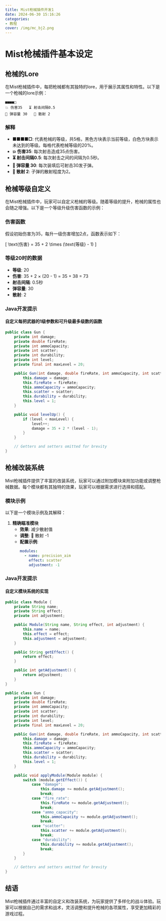 ```yaml
---
title: Mist枪械插件开发1
date: 2024-06-30 15:16:26
categories: 
- 教程
cover: /img/mc_bj2.png
---
```


# Mist枪械插件基本设定

## 枪械的Lore

在Mist枪械插件中，每把枪械都有其独特的lore，用于展示其属性和特性。以下是一个枪械的lore示例：

```
■■■■□
💥 伤害35   ⏳ 射击间隔0.5
🔋 弹容量 30   📐 散射 2
```

### 解释

- **■■■■□**: 代表枪械的等级，共5格，黑色方块表示当前等级，白色方块表示未达到的等级。每格代表枪械等级的20%。
- **💥 伤害35**: 每次射击造成35点伤害。
- **⏳ 射击间隔0.5**: 每次射击之间的间隔为0.5秒。
- **🔋 弹容量 30**: 每次装填后可射击30发子弹。
- **📐 散射 2**: 子弹的散射程度为2。

## 枪械等级自定义

在Mist枪械插件中，玩家可以自定义枪械的等级。随着等级的提升，枪械的属性也会随之增强。以下是一个等级升级伤害函数的示例：

### 伤害函数

假设初始伤害为35，每升一级伤害增加2点，函数表示如下：

\[ \text{伤害} = 35 + 2 \times (\text{等级} - 1) \]

### 等级20时的数据

- **等级**: 20
- **伤害**: 35 + 2 × (20 - 1) = 35 + 38 = 73
- **射击间隔**: 0.5秒
- **弹容量**: 30
- **散射**: 2

### Java开发提示

#### 自定义每把武器的1级参数和可升级最多级数的函数

```java
public class Gun {
    private int damage;
    private double fireRate;
    private int ammoCapacity;
    private int scatter;
    private int durability;
    private int level;
    private final int maxLevel = 20;

    public Gun(int damage, double fireRate, int ammoCapacity, int scatter, int durability) {
        this.damage = damage;
        this.fireRate = fireRate;
        this.ammoCapacity = ammoCapacity;
        this.scatter = scatter;
        this.durability = durability;
        this.level = 1;
    }

    public void levelUp() {
        if (level < maxLevel) {
            level++;
            damage = 35 + 2 * (level - 1);
        }
    }

    // Getters and setters omitted for brevity
}
```

## 枪械改装系统

Mist枪械插件提供了丰富的改装系统，玩家可以通过附加模块来附加功能或调整枪械数据。每个模块都有其独特的效果，玩家可以根据需求进行选择和搭配。

### 模块示例

以下是一个模块示例及其解释：

1. **精确瞄准模块**
   - **效果**: 减少散射值
   - **调整**: 📐 散射 -1
   - **配置示例**:
     ```yml
     modules:
       - name: precision_aim
         effect: scatter
         adjustment: -1
     ```

### Java开发提示

#### 自定义模块系统的实现

```java
public class Module {
    private String name;
    private String effect;
    private int adjustment;

    public Module(String name, String effect, int adjustment) {
        this.name = name;
        this.effect = effect;
        this.adjustment = adjustment;
    }

    public String getEffect() {
        return effect;
    }

    public int getAdjustment() {
        return adjustment;
    }
}

public class Gun {
    private int damage;
    private double fireRate;
    private int ammoCapacity;
    private int scatter;
    private int durability;
    private int level;
    private final int maxLevel = 20;

    public Gun(int damage, double fireRate, int ammoCapacity, int scatter, int durability) {
        this.damage = damage;
        this.fireRate = fireRate;
        this.ammoCapacity = ammoCapacity;
        this.scatter = scatter;
        this.durability = durability;
        this.level = 1;
    }

    public void applyModule(Module module) {
        switch (module.getEffect()) {
            case "damage":
                this.damage += module.getAdjustment();
                break;
            case "fire_rate":
                this.fireRate += module.getAdjustment();
                break;
            case "ammo_capacity":
                this.ammoCapacity += module.getAdjustment();
                break;
            case "scatter":
                this.scatter += module.getAdjustment();
                break;
            case "durability":
                this.durability += module.getAdjustment();
                break;
        }
    }

    // Getters and setters omitted for brevity
}
```

## 结语

Mist枪械插件通过丰富的自定义和改装系统，为玩家提供了多样化的战斗体验。玩家可以根据自己的需求和战术，灵活调整和提升枪械的各项属性，享受更加精彩的游戏过程。